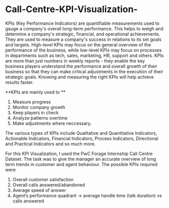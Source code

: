 # Call-Centre-KPI-Visualization-


KPIs (Key Performance Indicators) are quantifiable measurements used to gauge a company's overall long-term performance. This helps to weigh and determine a company's strategic, financial, and operational achievements. They are used to measure a company's success in relations to its set goals and targets. High-level KPIs may focus on the general overview of the performance of the business, while low-level KPIs may focus on processes in departments such as tech, sales, marketing, HR, support and others. KPIs are more than just numbers in weekly reports - they enable the key business players understand the performance and overall growth of their business so that they can make critical adjustments in the execution of their strategic goals. Knowing and measuring the right KPIs will help achieve results faster.

**KPIs are mainly used to **
1. Measure progress
2. Monitor company growth
3. Keep players in check
4. Analyze patterns overtime
5. Make adjustments where neccessary. 

The various types of KPIs include Qualitative and Quantitative Indicators, Actionable Indicators, Financial Indicators, Process Indicators, Directional and Practical Indicators and so much more. 

For this KPI Visualization, I used the PwC Forage Internship Call Centre Dataset. The task was to give the manager an accurate overview of long term trends in customer and agent behaviour. The possible KPIs required were 
1. Overall customer satisfaction
2. Overall calls answered/abandoned
3. Average speed of answer
4. Agent’s performance quadrant -> average handle time (talk duration) vs calls answered
